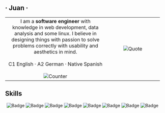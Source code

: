 ## · Juan ·

<table align="center">
  <tr>
    <td align="center" width="65%">
      I am a <b>software engineer</b> with knowledge in web development, data analysis and some linux. I believe in designing things with passion to solve problems correctly with usability and aesthetics in mind. 
      <br /><br />
      C1 English · A2 German · Native Spanish
      <br /><br />
      <img alt="Counter" src="https://profile-counter.glitch.me/JuanBaut/count.svg" />
    </td>
    <td align="center" width="35%">
      <img alt="Quote" src="https://quotes-github-readme.vercel.app/api?type=vertical" />
    </td>
  </tr>
</table>

## Skills

<div align="center">
  <img alt="Badge" src="https://img.shields.io/badge/bash-4EAA25?style=for-the-badge&logo=gnu%20bash&logoColor=white" />
  <img alt="Badge" src="https://img.shields.io/badge/react-F72585?style=for-the-badge&logo=react&logoColor=white" />
  <img alt="Badge" src="https://img.shields.io/badge/node.js-B5179E?style=for-the-badge&logo=node.js&logoColor=white" />
  <img alt="Badge" src="https://img.shields.io/badge/python-7209B7?style=for-the-badge&logo=python&logoColor=white" />
  <img alt="Badge" src="https://img.shields.io/badge/sql-560BAD?style=for-the-badge&logo=postgresql&logoColor=white" />
  <img alt="Badge" src="https://img.shields.io/badge/TypeScript-480CA8?style=for-the-badge&logo=typescript&logoColor=white" />
  <img alt="Badge" src="https://img.shields.io/badge/css-3F37C9?style=for-the-badge&logo=css3&logoColor=white" />
  <img alt="Badge" src="https://img.shields.io/badge/html-4361EE?style=for-the-badge&logo=html5&logoColor=white" />
</div>
